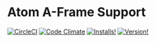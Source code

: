 # Atom A-Frame Support

[![CircleCI][circleci-img]][circleci-link]
[![Code Climate][codeclimate-img]][codeclimate-link]
[![Installs!][apm-installs-img]][apm-installs-link]
[![Version!][apm-version-img]][apm-version-link]

<!-- resources -->
[circleci-img]: https://circleci.com/gh/mkungla/atom-aframe.svg?style=svg
[circleci-link]: https://circleci.com/gh/mkungla/atom-aframe

[codeclimate-img]: https://codeclimate.com/github/mkungla/atom-aframe.svg
[codeclimate-link]: https://codeclimate.com/github/mkungla/atom-aframe

[apm-installs-img]: https://img.shields.io/apm/dm/atom-aframe.svg?style=flat-square
[apm-installs-link]:https://atom.io/packages/atom-aframe

[apm-version-img]: https://img.shields.io/apm/v/atom-aframe.svg?style=flat-square
[apm-version-link]:https://atom.io/packages/atom-aframe
